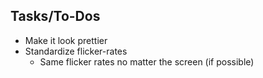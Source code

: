 ## Tasks/To-Dos


- Make it look prettier
- Standardize flicker-rates
  - Same flicker rates no matter the screen (if possible)